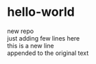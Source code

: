 # hello-world
new repo\
just adding few lines here\
this is a new line\
appended to the original text
